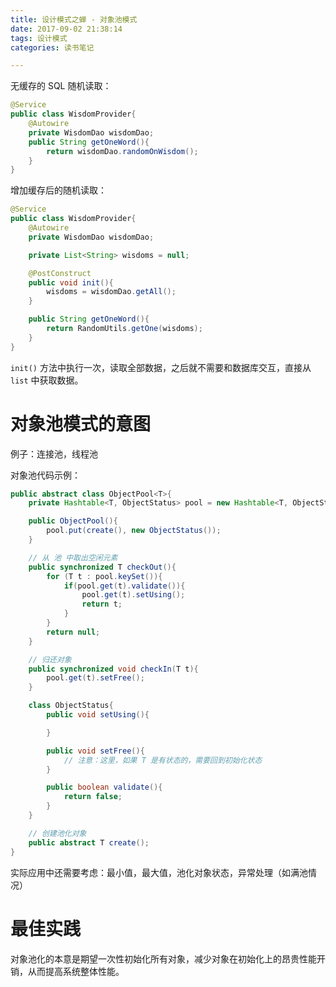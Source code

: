 ```yaml
---
title: 设计模式之蝉 - 对象池模式
date: 2017-09-02 21:38:14
tags: 设计模式
categories: 读书笔记

---
```



无缓存的 SQL 随机读取：

```java
@Service
public class WisdomProvider{
    @Autowire
    private WisdomDao wisdomDao;
    public String getOneWord(){
        return wisdomDao.randomOnWisdom();
    }
}
```


<!--more-->


增加缓存后的随机读取：

```java
@Service
public class WisdomProvider{
    @Autowire
    private WisdomDao wisdomDao;

    private List<String> wisdoms = null;

    @PostConstruct
    public void init(){
        wisdoms = wisdomDao.getAll();
    }

    public String getOneWord(){
        return RandomUtils.getOne(wisdoms);
    }
}
```

`init()` 方法中执行一次，读取全部数据，之后就不需要和数据库交互，直接从 `list` 中获取数据。


# 对象池模式的意图

例子：连接池，线程池

对象池代码示例：

```java
public abstract class ObjectPool<T>{
    private Hashtable<T, ObjectStatus> pool = new Hashtable<T, ObjectStatus>()

    public ObjectPool(){
        pool.put(create(), new ObjectStatus());
    }

    // 从 池 中取出空闲元素
    public synchronized T checkOut(){
        for (T t : pool.keySet()){
            if(pool.get(t).validate()){
                pool.get(t).setUsing();
                return t;
            }
        }
        return null;
    }

    // 归还对象
    public synchronized void checkIn(T t){
        pool.get(t).setFree();
    }

    class ObjectStatus{
        public void setUsing(){

        }

        public void setFree(){
            // 注意：这里，如果 T 是有状态的，需要回到初始化状态
        }

        public boolean validate(){
            return false;
        }        
    }

    // 创建池化对象
    public abstract T create();
}

```

实际应用中还需要考虑：最小值，最大值，池化对象状态，异常处理（如满池情况）


# 最佳实践

对象池化的本意是期望一次性初始化所有对象，减少对象在初始化上的昂贵性能开销，从而提高系统整体性能。

















